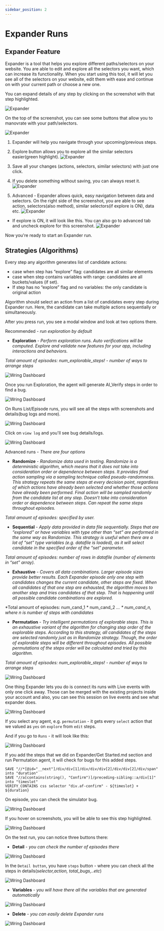 ```yaml
---
sidebar_position: 2
---
```


# Expander Runs

## Expander Feature

Expander is a tool that helps you explore different paths/selectors on your website. You are able to edit and explore all the selectors you want, which can increase its functionality. When you start using this tool, it will let you see all of the selectors on your website, edit them with ease and continue on with your current path or choose a new one.

You can expand details of any step by clicking on the screenshot with that step highlighted.

![Expander](/img/expander2.png)

On the top of the screenshot, you can see some buttons that allow you to manovrate with your path/selectors.

![Expander](/img/expander3.png)

1. Expander will help you navigate through your upcoming/previous steps.
2. Explore button allows you to explore all the similar selectors easier(green highlight).
![Expander](/img/expander4.png)

3. Save all your changes (actions, selectors, similar selectors) with just one click.
4. If you delete something without saving, you can always reset it.
![Expander](/img/sexpander.png)
5. Advanced - Expander allows quick, easy navigation between data and selectors. On the right side of the screenshot, you are able to see action, selectors(also method), similar selectors(if explore is ON), data etc.
![Expander](/img/expander5.png)
 - If explore is ON, it will look like this. You can also go to advanced tab and uncheck explore for this screenshot.
![Expander](/img/expander6.png)

Now you're ready to start an Expander run.

## Strategies (Algorithms)
 
Every step any algorithm generates list of candidate actions:
- case when step has “explore” flag: candidates are all similar elements
- case when step contains variables with range: candidates are all buckets/values (if set).
- If step has no “explore” flag and no variables: the only candidate is original action

Algorithm should select an action from a list of candidates every step during Expander run. Here, the candidate can take multiple actions sequentially or simultaneously.

After you press run, you see a modal window and look at two options there.

Recommended - *run exploration by default*

- **Exploration** - *Perform exploration runs. Auto verifications will be computed. Explore and validate new features for your app, including interactions and behaviors.*

*Total amount of episodes:  num_explorable_steps! - number of ways to arrange steps* 

![Wring Dashboard](/img/expander1.png)

Once you run Exploration, the agent will generate AI_Verify steps in order to find a bug.

![Wring Dashboard](/img/expander_7.png)

On Runs List/Episode runs, you will see all the steps with screenshots and details(bug logs and more).

![Wring Dashboard](/img/expander_8.png)

Click on `view log` and you'll see bug details/logs.

![Wring Dashboard](/img/expander_9.png)


Advanced runs - *There are four options*

- **Randomize** - *Randomize data used in testing.*
*Randomize is a deterministic algorithm, which means that it does not take into consideration order or dependence between steps. It provides final action sampling via a sampling technique called pseudo-randomness. This strategy repeats the same steps at every decision point, regardless of which actions have already been selected and whether those actions have already been performed. Final action will be sampled randomly from the candidate list at any step. Doesn’t take into consideration order or dependence between steps. Can repeat the same steps throughout episodes.*

*Total amount of episodes: specified by user.*

- **Sequential** - *Apply data provided in data file sequentially.*
*Steps that are “explored” or have variables with type other than “set” are performed in the same way as Randomize.* 
*This strategy is useful when there are a lot of “set” type variables (e.g. datafile is loaded), as it will select candidate in the specified order of the “set” parameter.*
 
*Total amount of episodes: number of rows in datafile (number of elements in “set” array).*

- **Exhaustive** - *Covers all data combinations. Larger episode sizes provide better results.*
*Each Expander episode only one step with candidates changes the current candidate, other steps are fixed. When all candidates of that one step are exhausted, the algorithm moves to another step and tries candidates of that step. That is happening until all possible candidate combinations are explored.*

*Total amount of episodes:  num_cand_1 * num_cand_2 *... * num_cand_n, where n is number of steps with candidates*

- **Permutation** - *Try intelligent permutations of explorable steps.*
*This is an exhaustive variant of the algorithm for changing step order of the explorable steps. According to this strategy, all candidates of the steps are selected randomly just as in Randomize strategy. Though, the order of explorable steps will be different throughout episodes. All possible permutations of the steps order will be calculated and tried by this algorithm.*

*Total amount of episodes:  num_explorable_steps! - number of ways to arrange steps*

![Wring Dashboard](/img/agents.png)

One thing Expander lets you do is connect its runs with Live events with only one click away. Those can be merged with the existing projects inside your account and also, you can see this session on live events and see what expander does.

![Wring Dashboard](/img/connect.png)


If you select any agent, e.g. `permutation` - it gets every `select` action that we valued as `yes` on `explore` from `edit` steps.
 
 And if you go to `Runs` - it will look like this:

 ![Wring Dashboard](/img/runn1.png)

If you add the steps that we did on Expander/Get Started.md section and run Permutation agent, it will check for bugs for this added steps.

```note
SAVE "//*[@id="__next"]/div/div[1]/div/div/div[2]/div/div[2]/div/span" into "duration" 
SAVE "//a[contains(string(), "Confirm")]/preceding-sibling::a/div[1]" into "timeslot"
VERIFY_CONTAINS css selector "div.af-confirm" - ${timeslot} + ${duration}

```
On episode, you can check the simulator bug.

 ![Wring Dashboard](/img/expander7.png)

If you hover on screenshots, you will be able to see this step highlighted.

 ![Wring Dashboard](/img/expander8.png)



On the test run, you can notice three buttons there: 

- **Detail** - *you can check the number of episodes there*

![Wring Dashboard](/img/detail.png)

In the `Detail button`, you have `steps` button - where you can check all the steps in details(*selector,action, total_bugs,..etc*)

![Wring Dashboard](/img/steps.png)


- **Variables** - *you will have there all the variables that are generated automatically*

![Wring Dashboard](/img/v.png)

- **Delete** - *you can easily delete Expander runs* 

![Wring Dashboard](/img/delete.png)

<!-- You can also download the Expander runs report, which it provides screenshots and all the necessary details.

![Wring Dashboard](/img/r1.png) -->
